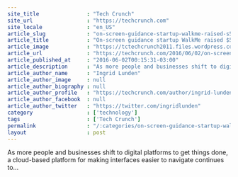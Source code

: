 ```yaml
---
site_title               : "Tech Crunch"
site_url                 : "https://techcrunch.com"
site_locale              : "en_US"
article_slug             : "on-screen-guidance-startup-walkme-raised-s50m-led-by-insight-now-valued-around-s400m"
article_title            : "On-screen guidance startup WalkMe raised $50M led by Insight, now valued around $400M"
article_image            : "https://tctechcrunch2011.files.wordpress.com/2016/06/whatsapp-image-20160601.jpg?w=764&h=400&crop=1"
article_url              : "https://techcrunch.com/2016/06/02/on-screen-guidance-startup-walkme-raised-50m-led-by-insight-now-valued-around-400m/"
article_published_at     : "2016-06-02T00:15:31-03:00"
article_description      : "As more people and businesses shift to digital platforms to get things done, a cloud-based platform for making interfaces easier to navigate continues to..."
article_author_name      : "Ingrid Lunden"
article_author_image     : null
article_author_biography : null
article_author_profile   : "https://techcrunch.com/author/ingrid-lunden/"
article_author_facebook  : null
article_author_twitter   : "https://twitter.com/ingridlunden"
category                 : ['technology']
tags                     : ['Tech Crunch']
permalink                : "/:categories/on-screen-guidance-startup-walkme-raised-s50m-led-by-insight-now-valued-around-s400m/"
layout                   : post
---
```


As more people and businesses shift to digital platforms to get things done, a cloud-based platform for making interfaces easier to navigate continues to...

